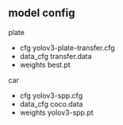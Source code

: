model config
---


plate
- cfg	    yolov3-plate-transfer.cfg
- data_cfg   transfer.data
- weights     best.pt



car
- cfg	    yolov3-spp.cfg
- data_cfg   coco.data
- weights    yolov3-spp.pt